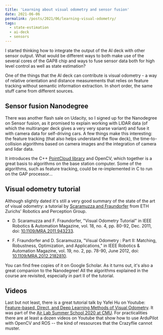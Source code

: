 ```yaml
---
title: 'Learning about visual odometry and sensor fusion'
date: 2021-06-06
permalink: /posts/2021/06/learning-visual-odometry/
tags:
  - state-estimation
  - ai-deck
  - sensors
---
```


I started thinking how to integrate the output of the AI deck with other sensor output. What would be different ways to both make use of the several cores of the GAP8 chip and ways to fuse sensor data both for high level control as well as state estimation?

One of the things that the AI deck can contribute is visual odometry - a way of relative orientation and distance measurements that relies on feature tracking without semantic information extraction. In short order, the same stuff came from different sources.

## Sensor fusion Nanodegree
There was another flash sale on Udacity, so I signed up for the Nanodegree on Sensor fusion, as it promised to explain working with LIDAR data (of which the multiranger deck gives a very very sparse variant) and fuse it with camera data for self-driving cars. A few things make this interesting: the feature tracking (that also helps understand the flow deck), the time-to-collision algorithms based on camera images and the integration of camera and lidar data.

It introduces the C++ [PointCloud library](https://pointclouds.org/) and OpenCV, which together is a great basis to algorithms on the base station computer. Some of the algorithms, such as feature tracking, could be re-implemented in C to run on the GAP processor...

## Visual odometry tutorial
Although slightly dated it's still a very good summary of the state of the art of visual odometry: a tutorial by [Scaramuzza and Fraundorfer](http://rpg.ifi.uzh.ch/people_scaramuzza.html) from ETH Zurichs' Robotics and Perception Group.

* D. Scaramuzza and F. Fraundorfer, "Visual Odometry Tutorial" in IEEE Robotics & Automation Magazine, vol. 18, no. 4, pp. 80-92, Dec. 2011, doi: [10.1109/MRA.2011.943233](http://doi.org/10.1109/MRA.2011.943233).

* F. Fraundorfer and D. Scaramuzza, "Visual Odometry : Part II: Matching, Robustness, Optimization, and Applications," in IEEE Robotics & Automation Magazine, vol. 19, no. 2, pp. 78-90, June 2012, doi: [10.1109/MRA.2012.2182810](http://doi.org/10.1109/MRA.2012.2182810).

You can find free copies of it on Google Scholar. As it turns out, it's also a great companion to the Nanodegree! All the algorithms explained in the course are revisited, especially in part II of the tutorial.

## Videos
Last but not least, there is a great tutorial talk by Yafei Hu on Youtube: [Feature-based, Direct, and Deep Learning Methods of Visual Odometry](https://www.youtube.com/watch?v=VOlYuK6AtAE). It was part of the [Air Lab Summer School 2020 at CMU](https://theairlab.org/summer2020/). For practicalities there are at least a dozen videos on Youtube that show how to use ArduPilot with OpenCV and ROS -- the kind of ressources that the Crazyflie cannot muster.





